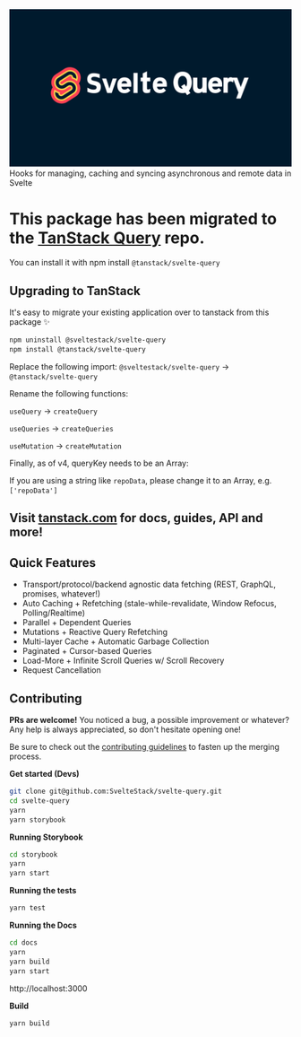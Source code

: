 <img src="./docs/src/images/svelte-query-og.png" />
Hooks for managing, caching and syncing asynchronous and remote data in Svelte

# This package has been migrated to the [TanStack Query](https://github.com/TanStack/query/tree/main/packages/svelte-query) repo. 
You can install it with npm install `@tanstack/svelte-query`

## Upgrading to TanStack

It's easy to migrate your existing application over to tanstack from this package ✨

```bash 
npm uninstall @sveltestack/svelte-query
npm install @tanstack/svelte-query
```

Replace the following import: 
`@sveltestack/svelte-query` -> `@tanstack/svelte-query`

Rename the following functions:

`useQuery` -> `createQuery`

`useQueries` -> `createQueries`

`useMutation` -> `createMutation`

Finally, as of v4, queryKey needs to be an Array:
 
If you are using a string like `repoData`, please change it to an Array, e.g. `['repoData']`

## Visit [tanstack.com](https://tanstack.com/query/latest/docs/svelte/overview) for docs, guides, API and more!

## Quick Features

- Transport/protocol/backend agnostic data fetching (REST, GraphQL, promises, whatever!)
- Auto Caching + Refetching (stale-while-revalidate, Window Refocus, Polling/Realtime)
- Parallel + Dependent Queries
- Mutations + Reactive Query Refetching
- Multi-layer Cache + Automatic Garbage Collection
- Paginated + Cursor-based Queries
- Load-More + Infinite Scroll Queries w/ Scroll Recovery
- Request Cancellation


## Contributing

**PRs are welcome!**
You noticed a bug, a possible improvement or whatever?
Any help is always appreciated, so don't hesitate opening one!

Be sure to check out the [contributing guidelines](CONTRIBUTING.md) to fasten up the merging process.

**Get started (Devs)**

```bash
git clone git@github.com:SvelteStack/svelte-query.git
cd svelte-query
yarn
yarn storybook
```

**Running Storybook**

```bash
cd storybook
yarn
yarn start
```

**Running the tests**

```bash
yarn test
```

**Running the Docs**

```bash
cd docs
yarn
yarn build
yarn start
```
http://localhost:3000

**Build**

```bash
yarn build
```
